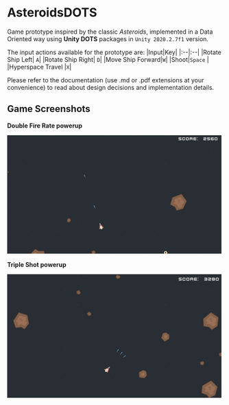 # AsteroidsDOTS
Game prototype inspired by the classic _Asteroids_, implemented in a Data Oriented way using **Unity DOTS** packages in `Unity 2020.2.7f1` version.

The input actions available for the prototype are:
|Input|Key|
|:--|:--|
|Rotate Ship Left| `A`|
|Rotate Ship Right| `D`|
|Move Ship Forward|`W`|
|Shoot|`Space` |
|Hyperspace Travel |`X`|

Please refer to the documentation (use .md or .pdf extensions at your convenience) to read about design decisions and implementation details.
## Game Screenshots

**Double Fire Rate powerup**

<img src="./Images/DoubleFireRate.jpg"  width="500">

**Triple Shot powerup**

<img src="./Images/TripleShot.jpg"  width="500">



